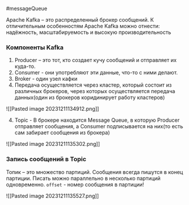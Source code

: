 #messageQueue

Apache Kafka – это распределенный брокер сообщений.
К отличительным особенностям Apache Kafka можно отнести: надёжность, масштабируемость и высокую производительность

### Компоненты Kafka
1. Producer – это тот, кто создает кучу сообщений и отправляет их куда-то.
2. Consumer - они употребляют эти данные, что-то с ними делают.
3. Broker - один узел кафки
4. Передача осуществляется через кластер, который состоит из различных брокеров, через которых осуществляется передача данных(один из брокеров коридинирует работу кластеров)

![[Pasted image 20231211134912.png]]

4. Topic - В брокере находится Message Queue, в которую Producer отправляет сообщения, а Consumer подписывается на них(то есть сам забирает сообщения из брокера)

![[Pasted image 20231211135302.png]]

### Запись сообщений в Topic

Топик – это множество партиций. Сообщения всегда пишутся в конец партиции. Писать можно параллельно в несколько партиций одновременно. 
`offset` - номер сообщения в партиции!

![[Pasted image 20231211135527.png]]

